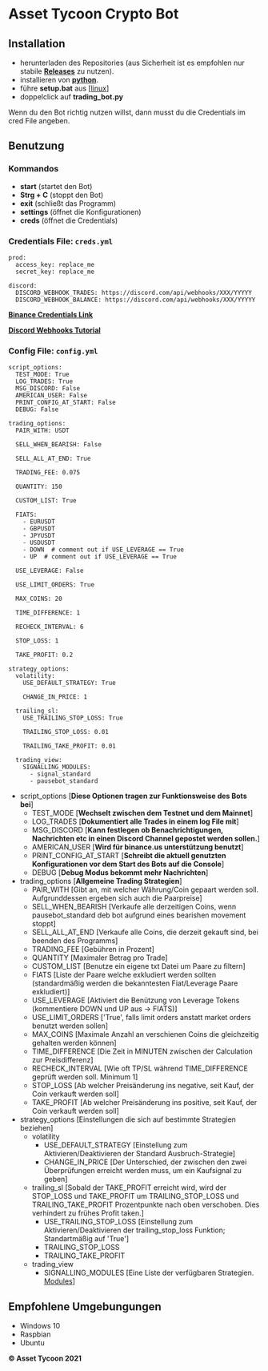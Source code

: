 # Asset Tycoon Crypto Bot

## Installation

- herunterladen des Repositories (aus Sicherheit ist es empfohlen nur stabile **[Releases](https://github.com/GitHub-Leon/Trading_Bot_Binance/releases)** zu nutzen).
- installieren von **[python](https://www.python.org/downloads/)**. 
- führe **setup.bat** aus [[linux](https://www.linux.org/threads/running-windows-batch-files-on-linux.11205/)]
- doppelclick auf **trading_bot.py**

Wenn du den Bot richtig nutzen willst, dann musst du die Credentials im cred File angeben.

## Benutzung

### Kommandos

- **start** (startet den Bot)
- **Strg + C** (stoppt den Bot)
- **exit** (schließt das Programm)
- **settings** (öffnet die Konfigurationen)
- **creds** (öffnet die Credentials)

### Credentials File: `creds.yml`

    prod:  
      access_key: replace_me  
      secret_key: replace_me  
      
    discord:  
      DISCORD_WEBHOOK_TRADES: https://discord.com/api/webhooks/XXX/YYYYY  
      DISCORD_WEBHOOK_BALANCE: https://discord.com/api/webhooks/XXX/YYYYY

**[Binance Credentials Link](https://www.binance.com/en-IN/support/faq/360002502072)**

**[Discord Webhooks Tutorial](https://support.discord.com/hc/en-us/articles/228383668-Intro-to-Webhooks)**

### Config File: `config.yml`

    script_options:
      TEST_MODE: True
      LOG_TRADES: True
      MSG_DISCORD: False
      AMERICAN_USER: False
      PRINT_CONFIG_AT_START: False
      DEBUG: False
    
    trading_options:
      PAIR_WITH: USDT
    
      SELL_WHEN_BEARISH: False
    
      SELL_ALL_AT_END: True
   
      TRADING_FEE: 0.075
    
      QUANTITY: 150
    
      CUSTOM_LIST: True
      
      FIATS:
        - EURUSDT
        - GBPUSDT
        - JPYUSDT
        - USDUSDT
        - DOWN  # comment out if USE_LEVERAGE == True
        - UP  # comment out if USE_LEVERAGE == True
    
      USE_LEVERAGE: False
    
      USE_LIMIT_ORDERS: True
    
      MAX_COINS: 20
    
      TIME_DIFFERENCE: 1
    
      RECHECK_INTERVAL: 6
    
      STOP_LOSS: 1
    
      TAKE_PROFIT: 0.2
    
    strategy_options:
      volatility:
        USE_DEFAULT_STRATEGY: True
    
        CHANGE_IN_PRICE: 1
    
      trailing_sl:
        USE_TRAILING_STOP_LOSS: True
    
        TRAILING_STOP_LOSS: 0.01
        
        TRAILING_TAKE_PROFIT: 0.01
    
      trading_view:
        SIGNALLING_MODULES:
          - signal_standard
          - pausebot_standard

- script_options [**Diese Optionen tragen zur Funktionsweise des Bots bei**]
    - TEST_MODE [**Wechselt zwischen dem Testnet und dem Mainnet**]
    - LOG_TRADES [**Dokumentiert alle Trades in einem log File mit**]
    - MSG_DISCORD [**Kann festlegen ob Benachrichtigungen, Nachrichten etc in einen Discord Channel gepostet werden sollen.**]
    - AMERICAN_USER [**Wird für binance.us unterstützung benutzt**]
    - PRINT_CONFIG_AT_START [**Schreibt die aktuell genutzten Konfigurationen vor dem Start des Bots auf die Console**]
    - DEBUG [**Debug Modus bekommt mehr Nachrichten**]
- trading_options [**Allgemeine Trading Strategien**]
    - PAIR_WITH [Gibt an, mit welcher Währung/Coin gepaart werden soll. Aufgrunddessen ergeben sich auch die Paarpreise]
    - SELL_WHEN_BEARISH [Verkaufe alle derzeitigen Coins, wenn pausebot_standard deb bot aufgrund eines bearishen movement stoppt]
    - SELL_ALL_AT_END [Verkaufe alle Coins, die derzeit gekauft sind, bei beenden des Programms]
    - TRADING_FEE [Gebühren in Prozent]
    - QUANTITY [Maximaler Betrag pro Trade]
    - CUSTOM_LIST [Benutze ein eigene txt Datei um Paare zu filtern]
    - FIATS [Liste der Paare welche exkludiert werden sollten (standardmäßig werden die bekanntesten Fiat/Leverage Paare exkludiert)]
    - USE_LEVERAGE [Aktiviert die Benützung von Leverage Tokens (kommentiere DOWN und UP aus -> FIATS)]
    - USE_LIMIT_ORDERS ['True', falls limit orders anstatt market orders benutzt werden sollen]
    - MAX_COINS [Maximale Anzahl an verschienen Coins die gleichzeitig gehalten werden können]
    - TIME_DIFFERENCE [Die Zeit in MINUTEN zwischen der Calculation zur Preisdifferenz]
    - RECHECK_INTERVAL [Wie oft TP/SL während TIME_DIFFERENCE geprüft werden soll. Minimum 1]
    - STOP_LOSS [Ab welcher Preisänderung ins negative, seit Kauf, der Coin verkauft werden soll]
    - TAKE_PROFIT [Ab welcher Preisänderung ins positive, seit Kauf, der Coin verkauft werden soll]
- strategy_options [Einstellungen die sich auf bestimmte Strategien beziehen]
    - volatility
        - USE_DEFAULT_STRATEGY [Einstellung zum Aktivieren/Deaktivieren der Standard Ausbruch-Strategie]
        - CHANGE_IN_PRICE [Der Unterschied, der zwischen den zwei Überprüfungen erreicht werden muss, um ein Kaufsignal zu geben]
    - trailing_sl [Sobald der TAKE_PROFIT erreicht wird, wird der STOP_LOSS und TAKE_PROFIT um TRAILING_STOP_LOSS und TRAILING_TAKE_PROFIT Prozentpunkte nach oben verschoben. Dies verhindert zu frühes Profit taken.]
        - USE_TRAILING_STOP_LOSS [Einstellung zum Aktivieren/Deaktivieren der trailing_stop_loss Funktion; Standartmäßig auf 'True']
        - TRAILING_STOP_LOSS
        - TRAILING_TAKE_PROFIT
    - trading_view
        - SIGNALLING_MODULES [Eine Liste der verfügbaren Strategien. [Modules](https://github.com/GitHub-Leon/Trading_Bot_Binance/src/strategies/README.md)]



## Empfohlene Umgebungungen 

 - Windows 10
 - Raspbian
 - Ubuntu

**© Asset Tycoon 2021**
